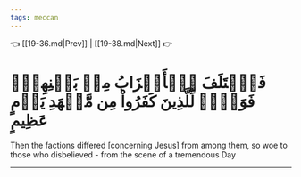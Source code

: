 ```yaml
---
tags: meccan
---
```


👈 [[19-36.md|Prev]] | [[19-38.md|Next]] 👉

# فَٱخۡتَلَفَ ٱلۡأَحۡزَابُ مِنۢ بَيۡنِهِمۡۖ فَوَيۡلٞ لِّلَّذِينَ كَفَرُواْ مِن مَّشۡهَدِ يَوۡمٍ عَظِيمٍ

Then the factions differed [concerning Jesus] from among them, so woe to those who disbelieved - from the scene of a tremendous Day

---

